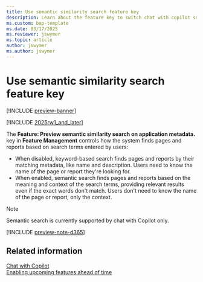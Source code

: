 ```yaml
---
title: Use semantic similarity search feature key
description: Learn about the feature key to switch chat with copilot so that it uses semantic search.
ms.custom: bap-template
ms.date: 03/17/2025
ms.reviewer: jswymer
ms.topic: article
author: jswymer
ms.author: jswymer
---
```

# Use semantic similarity search feature key

[!INCLUDE [preview-banner](~/../shared-content/shared/preview-includes/preview-banner.md)]

[!INCLUDE [2025rw1_and_later](includes/2025rw1_and_later.md)]

The **Feature: Preview semantic similarity search on application metadata.** key in **Feature Management** controls how the system finds pages and reports based on search terms entered by users:

- When disabled, keyword-based search finds pages and reports by their matching metadata, like name and description. Users need to know the name of the page or report they're looking for.
- When enabled, semantic search finds pages and reports based on the meaning and context of the search terms, providing relevant results even if the exact words don't match. Users don't need to know the name of the page or report, only the context.

> [!NOTE]
> Semantic search is currently supported by chat with Copilot only.

[!INCLUDE [preview-note-d365](~/../shared-content/shared/preview-includes/preview-note-d365.md)]

## Related information

[Chat with Copilot](/dynamics365/business-central/chat-with-copilot)  
[Enabling upcoming features ahead of time](/dynamics365/business-central/dev-itpro/administration/feature-management)  
